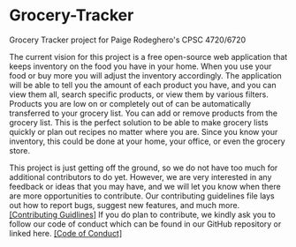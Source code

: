 # Grocery-Tracker
Grocery Tracker project for Paige Rodeghero's CPSC 4720/6720

The current vision for this project is a free open-source web application that keeps inventory on the food you have in your home. When you use your food or buy more you will adjust the inventory accordingly. The application will be able to tell you the amount of each product you have, and you can view them all, search specific products, or view them by various filters. Products you are low on or completely out of can be automatically transferred to your grocery list. You can add or remove products from the grocery list. This is the perfect solution to be able to make grocery lists quickly or plan out recipes no matter where you are. Since you know your inventory, this could be done at your home, your office, or even the grocery store. 

This project is just getting off the ground, so we do not have too much for additional contributors to do yet. However, we are very interested in any feedback or ideas that you may have, and we will let you know when there are more opportunities to contribute. Our contributing guidelines file lays out how to report bugs, suggest new features, and much more. [[Contributing Guidlines]](CONTRIBUTING.md) If you do plan to contribute, we kindly ask you to follow our code of conduct which can be found in our GitHub repository or linked here. [[Code of Conduct]](CODE_OF_CONDUCT.md)
